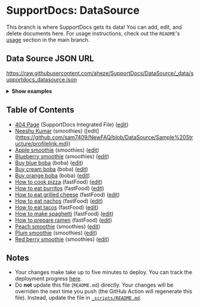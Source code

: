 # SupportDocs: DataSource
This branch is where SupportDocs gets its data! You can add, edit, and delete documents here. For usage instructions, check out the `README`'s [usage](https://github.com/aheze/SupportDocs#using-the-github-repository) section in the main branch.

## Data Source JSON URL
<a href="https://raw.githubusercontent.com/aheze/SupportDocs/DataSource/_data/supportdocs_datasource.json">https://raw.githubusercontent.com/aheze/SupportDocs/DataSource/_data/supportdocs_datasource.json</a>

<details markdown="1">
<summary><strong>Show examples</strong></summary>

<hr>

### SwiftUI
```swift
struct SwiftUIExampleView_MinimalCode: View {
    let dataSource = URL(string: "https://raw.githubusercontent.com/aheze/SupportDocs/DataSource/_data/supportdocs_datasource.json")!
    @State var supportDocsPresented = false
    
    var body: some View {
        Button("Present SupportDocs from SwiftUI!") { supportDocsPresented = true }
        .sheet(isPresented: $supportDocsPresented, content: {
            SupportDocsView(dataSource: dataSource, isPresented: $supportDocsPresented)
        })
    }
}
```

### UIKit
```swift
class UIKitExampleController_MinimalCode: UIViewController {
    /**
    Connect this inside the storyboard.
    
    This is just for demo purposes, so it's not connected yet.
    */
    @IBAction func presentButtonPressed(_ sender: Any) {
        let dataSource = URL(string: "https://raw.githubusercontent.com/aheze/SupportDocs/DataSource/_data/supportdocs_datasource.json")!
    
        let supportDocsViewController = SupportDocsViewController(dataSource: dataSource)
        self.present(supportDocsViewController, animated: true, completion: nil)
    }
}
```

<hr>

</details>

## Table of Contents
- [404 Page](https://aheze.github.io/SupportDocs/404) (SupportDocs Integrated File) ([edit](https://github.com/aheze/SupportDocs/edit/DataSource/404.md)) 
- [Neeshu Kumar](https://github.com/sam7409/NewFAQ/blob/DataSource/Sample%20Structure/profilelink) (smoothies) ([edit] (https://github.com/sam7409/NewFAQ/blob/DataSource/Sample%20Structure/profilelink.md))
- [Apple smoothie](https://aheze.github.io/SupportDocs/Sample-Smoothies/Apple) (smoothies) ([edit](https://github.com/aheze/SupportDocs/edit/DataSource/Sample-Smoothies/Apple.md))
- [Blueberry smoothie](https://aheze.github.io/SupportDocs/Sample-Smoothies/Blueberry) (smoothies) ([edit](https://github.com/aheze/SupportDocs/edit/DataSource/Sample-Smoothies/Blueberry.md))
- [Buy blue boba](https://aheze.github.io/SupportDocs/Sample-Boba/BuyBlueBoba) (boba) ([edit](https://github.com/aheze/SupportDocs/edit/DataSource/Sample-Boba/BuyBlueBoba.md))
- [Buy cream boba](https://aheze.github.io/SupportDocs/Sample-Boba/BuyCreamBoba) (boba) ([edit](https://github.com/aheze/SupportDocs/edit/DataSource/Sample-Boba/BuyCreamBoba.md))
- [Buy orange boba](https://aheze.github.io/SupportDocs/Sample-Boba/BuyOrangeBoba) (boba) ([edit](https://github.com/aheze/SupportDocs/edit/DataSource/Sample-Boba/BuyOrangeBoba.md))
- [How to cook pizza](https://aheze.github.io/SupportDocs/Sample-FastFood/HowToCookPizza) (fastFood) ([edit](https://github.com/aheze/SupportDocs/edit/DataSource/Sample-FastFood/HowToCookPizza.md))
- [How to eat burritos](https://aheze.github.io/SupportDocs/Sample-FastFood/HowToEatBurritos) (fastFood) ([edit](https://github.com/aheze/SupportDocs/edit/DataSource/Sample-FastFood/HowToEatBurritos.md))
- [How to eat grilled cheese](https://aheze.github.io/SupportDocs/Sample-FastFood/HowToEatGrilledCheese) (fastFood) ([edit](https://github.com/aheze/SupportDocs/edit/DataSource/Sample-FastFood/HowToEatGrilledCheese.md))
- [How to eat nachos](https://aheze.github.io/SupportDocs/Sample-FastFood/HowToEatNachos) (fastFood) ([edit](https://github.com/aheze/SupportDocs/edit/DataSource/Sample-FastFood/HowToEatNachos.md))
- [How to eat tacos](https://aheze.github.io/SupportDocs/Sample-FastFood/HowToEatTacos) (fastFood) ([edit](https://github.com/aheze/SupportDocs/edit/DataSource/Sample-FastFood/HowToEatTacos.md))
- [How to make spaghetti](https://aheze.github.io/SupportDocs/Sample-FastFood/HowToMakeSpaghetti) (fastFood) ([edit](https://github.com/aheze/SupportDocs/edit/DataSource/Sample-FastFood/HowToMakeSpaghetti.md))
- [How to prepare ramen](https://aheze.github.io/SupportDocs/Sample-FastFood/HowToPrepareRamen) (fastFood) ([edit](https://github.com/aheze/SupportDocs/edit/DataSource/Sample-FastFood/HowToPrepareRamen.md))
- [Peach smoothie](https://aheze.github.io/SupportDocs/Sample-Smoothies/Peach) (smoothies) ([edit](https://github.com/aheze/SupportDocs/edit/DataSource/Sample-Smoothies/Peach.md))
- [Plum smoothie](https://aheze.github.io/SupportDocs/Sample-Smoothies/Plum) (smoothies) ([edit](https://github.com/aheze/SupportDocs/edit/DataSource/Sample-Smoothies/Plum.md))
- [Red berry smoothie](https://aheze.github.io/SupportDocs/Sample-Smoothies/RedBerries) (smoothies) ([edit](https://github.com/aheze/SupportDocs/edit/DataSource/Sample-Smoothies/RedBerries.md))


## Notes
- Your changes make take up to five minutes to deploy. You can track the deployment progress [here](https://github.com/aheze/SupportDocs/deployments/activity_log?environment=github-pages).
- Do **not** update this file (`README.md`) directly. Your changes will be overriden the next time you push (the GitHub Action will regenerate this file). Instead, update the file in [`_scripts/README.md`](https://github.com/aheze/SupportDocs/edit/DataSource/_scripts/README.md). 
